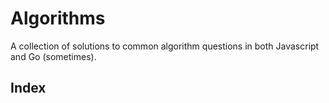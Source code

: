 # Algorithms

A collection of solutions to common algorithm questions in both Javascript and Go (sometimes).

## Index
